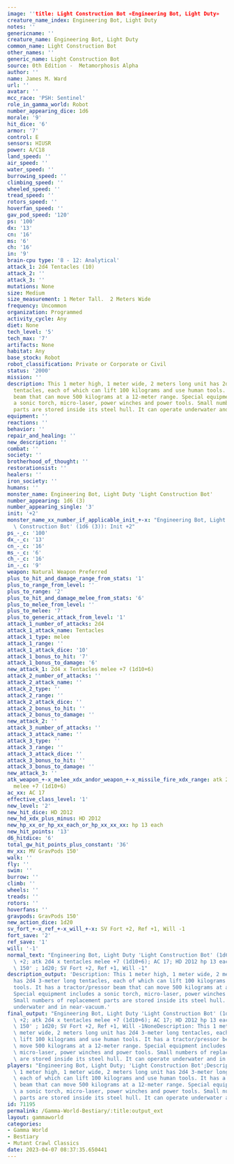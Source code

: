 ```yaml
---
image: ''title: Light Construction Bot «Engineering Bot, Light Duty»
creature_name_index: Engineering Bot, Light Duty
notes: ''
genericname: ''
creature_name: Engineering Bot, Light Duty
common_name: Light Construction Bot
other_names: ''
generic_name: Light Construction Bot
source: 0th Edition -  Metamorphosis Alpha
author: ''
name: James M. Ward
url: ''
avatar: ''
mcc_race: 'PSH: Sentinel'
role_in_gamma_world: Robot
number_appearing_dice: 1d6
morale: '9'
hit_dice: '6'
armor: '7'
control: E
sensors: HIUSR
power: A/C18
land_speed: ''
air_speed: ''
water_speed: ''
burrowing_speed: ''
climbing_speed: ''
wheeled_speed: ''
tread_speed: ''
rotors_speed: ''
hoverfan_speed: ''
gav_pod_speed: '120'
ps: '100'
dx: '13'
cn: '16'
ms: '6'
ch: '16'
in: '9'
brain-cpu type: '8 - 12: Analytical'
attack_1: 2d4 Tentacles (10)
attack_2: ''
attack_3: ''
mutations: None
size: Medium
size_measurement: 1 Meter Tall.  2 Meters Wide
frequency: Uncommon
organization: Programmed
activity_cycle: Any
diet: None
tech_level: '5'
tech_max: '7'
artifacts: None
habitat: Any
base_stock: Robot
robot_classification: Private or Corporate or Civil
status: '2000'
mission: ''
description: This 1 meter high, 1 meter wide, 2 meters long unit has 2d4 3-meter long
  tentacles, each of which can lift 100 kilograms and use human tools. It has a tractor/pressor
  beam that can move 500 kilograms at a 12-meter range. Special equipment includes
  a sonic torch, micro-laser, power winches and power tools. Small numbers of replacement
  parts are stored inside its steel hull. It can operate underwater and in near-vacuum.
equipment: ''
reactions: ''
behavior: ''
repair_and_healing: ''
new_description: ''
combat: ''
society: ''
brotherhood_of_thought: ''
restorationsist: ''
healers: ''
iron_society: ''
humans: ''
monster_name: Engineering Bot, Light Duty 'Light Construction Bot'
number_appearing: 1d6 (3)
number_appearing_single: '3'
init: '+2'
monster_name_xx_number_if_applicable_init_+-x: "Engineering Bot, Light Duty 'Light\
  \ Construction Bot' (1d6 (3)): Init +2"
ps_-_c: '100'
dx_-_c: '13'
cn_-_c: '16'
ms_-_c: '6'
ch_-_c: '16'
in_-_c: '9'
weapon: Natural Weapon Preferred
plus_to_hit_and_damage_range_from_stats: '1'
plus_to_range_from_level: ''
plus_to_range: '2'
plus_to_hit_and_damage_melee_from_stats: '6'
plus_to_melee_from_level: ''
plus_to_melee: '7'
plus_to_generic_attack_from_level: '1'
attack_1_number_of_attacks: 2d4
attack_1_attack_name: Tentacles
attack_1_type: melee
attack_1_range: ''
attack_1_attack_dice: '10'
attack_1_bonus_to_hit: '7'
attack_1_bonus_to_damage: '6'
new_attack_1: 2d4 x Tentacles melee +7 (1d10+6)
attack_2_number_of_attacks: ''
attack_2_attack_name: ''
attack_2_type: ''
attack_2_range: ''
attack_2_attack_dice: ''
attack_2_bonus_to_hit: ''
attack_2_bonus_to_damage: ''
new_attack_2: ''
attack_3_number_of_attacks: ''
attack_3_attack_name: ''
attack_3_type: ''
attack_3_range: ''
attack_3_attack_dice: ''
attack_3_bonus_to_hit: ''
attack_3_bonus_to_damage: ''
new_attack_3: ''
atk_weapon_+-x_melee_xdx_andor_weapon_+-x_missile_fire_xdx_range: atk 2d4 x tentacles
  melee +7 (1d10+6)
ac_xx: AC 17
effective_class_level: '1'
new_level: '2'
new_hit_dice: HD 2D12
new_hd_xdx_plus_minus: HD 2D12
new_hp_xx_or_hp_xx_each_or_hp_xx_xx_xx: hp 13 each
new_hit_points: '13'
d6_hitdice: '6'
total_gw_hit_points_plus_constant: '36'
mv_xx: MV GravPods 150'
walk: ''
fly: ''
swim: ''
burrow: ''
climb: ''
wheels: ''
treads: ''
rotors: ''
hoverfans: ''
gravpods: GravPods 150'
new_action_dice: 1d20
sv_fort_+-x_ref_+-x_will_+-x: SV Fort +2, Ref +1, Will -1
fort_save: '2'
ref_save: '1'
will: '-1'
normal_text: "Engineering Bot, Light Duty 'Light Construction Bot' (1d6 (3)): Init\
  \ +2; atk 2d4 x tentacles melee +7 (1d10+6); AC 17; HD 2D12 hp 13 each; MV GravPods\
  \ 150' ; 1d20; SV Fort +2, Ref +1, Will -1"
description_output: 'Description: This 1 meter high, 1 meter wide, 2 meters long unit
  has 2d4 3-meter long tentacles, each of which can lift 100 kilograms and use human
  tools. It has a tractor/pressor beam that can move 500 kilograms at a 12-meter range.
  Special equipment includes a sonic torch, micro-laser, power winches and power tools.
  Small numbers of replacement parts are stored inside its steel hull. It can operate
  underwater and in near-vacuum.'
final_output: "Engineering Bot, Light Duty 'Light Construction Bot' (1d6 (3)): Init\
  \ +2; atk 2d4 x tentacles melee +7 (1d10+6); AC 17; HD 2D12 hp 13 each; MV GravPods\
  \ 150' ; 1d20; SV Fort +2, Ref +1, Will -1NoneDescription: This 1 meter high, 1\
  \ meter wide, 2 meters long unit has 2d4 3-meter long tentacles, each of which can\
  \ lift 100 kilograms and use human tools. It has a tractor/pressor beam that can\
  \ move 500 kilograms at a 12-meter range. Special equipment includes a sonic torch,\
  \ micro-laser, power winches and power tools. Small numbers of replacement parts\
  \ are stored inside its steel hull. It can operate underwater and in near-vacuum."
players: "Engineering Bot, Light Duty; 'Light Construction Bot';Description: This\
  \ 1 meter high, 1 meter wide, 2 meters long unit has 2d4 3-meter long tentacles,\
  \ each of which can lift 100 kilograms and use human tools. It has a tractor/pressor\
  \ beam that can move 500 kilograms at a 12-meter range. Special equipment includes\
  \ a sonic torch, micro-laser, power winches and power tools. Small numbers of replacement\
  \ parts are stored inside its steel hull. It can operate underwater and in near-vacuum.|"
id: 71195
permalink: /Gamma-World-Bestiary/:title:output_ext
layout: gammaworld
categories:
- Gamma World
- Bestiary
- Mutant Crawl Classics
date: 2023-04-07 08:37:35.650441
---
```

